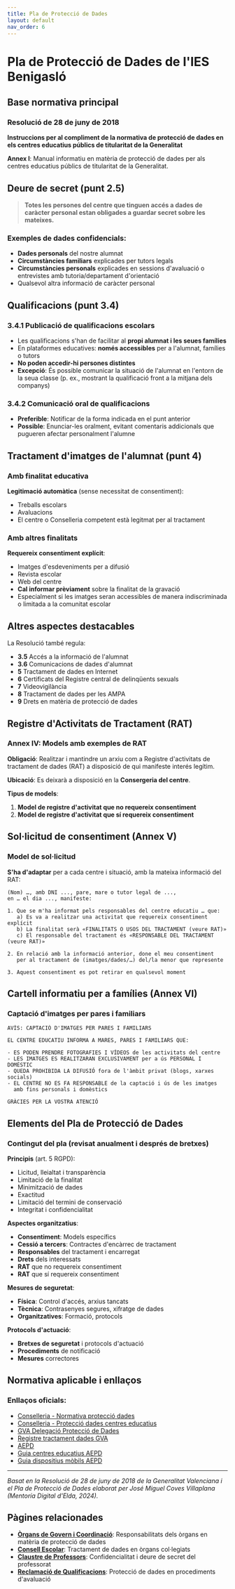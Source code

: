 ```yaml
---
title: Pla de Protecció de Dades
layout: default
nav_order: 6
---
```


# Pla de Protecció de Dades de l'IES Benigasló

## Base normativa principal

### Resolució de 28 de juny de 2018
**Instruccions per al compliment de la normativa de protecció de dades en els centres educatius públics de titularitat de la Generalitat**

**Annex I**: Manual informatiu en matèria de protecció de dades per als centres educatius públics de titularitat de la Generalitat.

## Deure de secret (punt 2.5)

> **Totes les persones del centre que tinguen accés a dades de caràcter personal estan obligades a guardar secret sobre les mateixes.**

### Exemples de dades confidencials:
- **Dades personals** del nostre alumnat
- **Circumstàncies familiars** explicades per tutors legals
- **Circumstàncies personals** explicades en sessions d'avaluació o entrevistes amb tutoria/departament d'orientació
- Qualsevol altra informació de caràcter personal

## Qualificacions (punt 3.4)

### 3.4.1 Publicació de qualificacions escolars
- Les qualificacions s'han de facilitar al **propi alumnat i les seues famílies**
- En plataformes educatives: **només accessibles** per a l'alumnat, famílies o tutors
- **No poden accedir-hi persones distintes**
- **Excepció**: És possible comunicar la situació de l'alumnat en l'entorn de la seua classe (p. ex., mostrant la qualificació front a la mitjana dels companys)

### 3.4.2 Comunicació oral de qualificacions
- **Preferible**: Notificar de la forma indicada en el punt anterior
- **Possible**: Enunciar-les oralment, evitant comentaris addicionals que pugueren afectar personalment l'alumne

## Tractament d'imatges de l'alumnat (punt 4)

### Amb finalitat educativa
**Legitimació automàtica** (sense necessitat de consentiment):
- Treballs escolars
- Avaluacions
- El centre o Conselleria competent està legitmat per al tractament

### Amb altres finalitats
**Requereix consentiment explícit**:
- Imatges d'esdeveniments per a difusió
- Revista escolar
- Web del centre
- **Cal informar prèviament** sobre la finalitat de la gravació
- Especialment si les imatges seran accessibles de manera indiscriminada o limitada a la comunitat escolar

## Altres aspectes destacables

La Resolució també regula:
- **3.5** Accés a la informació de l'alumnat
- **3.6** Comunicacions de dades d'alumnat  
- **5** Tractament de dades en Internet
- **6** Certificats del Registre central de delinqüents sexuals
- **7** Videovigilància
- **8** Tractament de dades per les AMPA
- **9** Drets en matèria de protecció de dades

## Registre d'Activitats de Tractament (RAT)

### Annex IV: Models amb exemples de RAT

**Obligació**: Realitzar i mantindre un arxiu com a Registre d'activitats de tractament de dades (RAT) a disposició de qui manifeste interés legítim.

**Ubicació**: Es deixarà a disposició en la **Consergeria del centre**.

**Tipus de models**:
1. **Model de registre d'activitat que no requereix consentiment**
2. **Model de registre d'activitat que sí requereix consentiment**

## Sol·licitud de consentiment (Annex V)

### Model de sol·licitud
**S'ha d'adaptar** per a cada centre i situació, amb la mateixa informació del RAT:

```
(Nom) …, amb DNI ..., pare, mare o tutor legal de ..., 
en … el dia ..., manifeste:

1. Que se m'ha informat pels responsables del centre educatiu … que:
   a) Es va a realitzar una activitat que requereix consentiment explícit
   b) La finalitat serà «FINALITATS O USOS DEL TRACTAMENT (veure RAT)»
   c) El responsable del tractament és «RESPONSABLE DEL TRACTAMENT (veure RAT)»

2. En relació amb la informació anterior, done el meu consentiment
   per al tractament de (imatges/dades/…) del/la menor que represente

3. Aquest consentiment es pot retirar en qualsevol moment
```

## Cartell informatiu per a famílies (Annex VI)

### Captació d'imatges per pares i familiars

```
AVÍS: CAPTACIÓ D'IMATGES PER PARES I FAMILIARS

EL CENTRE EDUCATIU INFORMA A MARES, PARES I FAMILIARS QUE:

- ES PODEN PRENDRE FOTOGRAFIES I VÍDEOS de les activitats del centre
- LES IMATGES ES REALITZARAN EXCLUSIVAMENT per a ús PERSONAL I DOMÈSTIC
- QUEDA PROHIBIDA LA DIFUSIÓ fora de l'àmbit privat (blogs, xarxes socials)
- EL CENTRE NO ES FA RESPONSABLE de la captació i ús de les imatges
  amb fins personals i domèstics

GRÀCIES PER LA VOSTRA ATENCIÓ
```

## Elements del Pla de Protecció de Dades

### Contingut del pla (revisat anualment i després de bretxes)

**Principis** (art. 5 RGPD):
- Licitud, lleialtat i transparència
- Limitació de la finalitat  
- Minimització de dades
- Exactitud
- Limitació del termini de conservació
- Integritat i confidencialitat

**Aspectes organitzatius**:
- **Consentiment**: Models específics
- **Cessió a tercers**: Contractes d'encàrrec de tractament
- **Responsables** del tractament i encarregat
- **Drets** dels interessats
- **RAT** que no requereix consentiment
- **RAT** que sí requereix consentiment

**Mesures de seguretat**:
- **Física**: Control d'accés, arxius tancats
- **Tècnica**: Contrasenyes segures, xifratge de dades
- **Organitzatives**: Formació, protocols

**Protocols d'actuació**:
- **Bretxes de seguretat** i protocols d'actuació
- **Procediments** de notificació
- **Mesures** correctores

## Normativa aplicable i enllaços

### Enllaços oficials:
- [Conselleria - Normativa protecció dades](https://ceice.gva.es/es/web/inspeccion-educativa/normativa-proteccio-de-dades-de-caracter-personal)
- [Conselleria - Protecció dades centres educatius](https://ceice.gva.es/es/web/educacion/proteccio-de-dades-en-centres-educatius-publics-gva)  
- [GVA Delegació Protecció de Dades](https://presidencia.gva.es/es/web/delegacion-de-proteccion-de-datos-gva/inici)
- [Registre tractament dades GVA](https://ceice.gva.es/es/registre-de-tractament-de-dades)
- [AEPD](https://www.aepd.es/)
- [Guia centres educatius AEPD](https://www.aepd.es/guias/guia-centros-educativos.pdf)
- [Guia dispositius mòbils AEPD](https://www.aepd.es/guias/responsabilidades-uso-dispositivos-moviles-centros-docentes.pdf)

---

*Basat en la Resolució de 28 de juny de 2018 de la Generalitat Valenciana i el Pla de Protecció de Dades elaborat per José Miguel Coves Villaplana (Mentoría Digital d'Elda, 2024).*

## Pàgines relacionades

- **[Òrgans de Govern i Coordinació](conceptos-basicos.html)**: Responsabilitats dels òrgans en matèria de protecció de dades
- **[Consell Escolar](derechos-responsabilidades.html)**: Tractament de dades en òrgans col·legiats
- **[Claustre de Professors](seguridad-digital.html)**: Confidencialitat i deure de secret del professorat
- **[Reclamació de Qualificacions](politicas-instituto.html)**: Protecció de dades en procediments d'avaluació